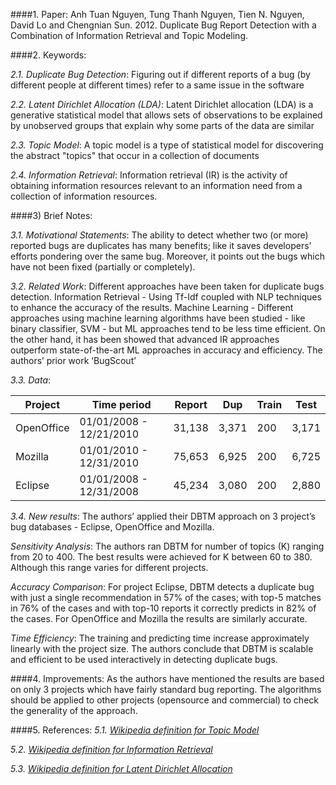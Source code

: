 ####1. Paper:
Anh Tuan Nguyen, Tung Thanh Nguyen, Tien N. Nguyen, David Lo and Chengnian Sun. 2012. Duplicate Bug Report Detection with a Combination of Information Retrieval and Topic Modeling.

####2. Keywords:

*2.1. Duplicate Bug Detection*: Figuring out if different reports of a bug (by different people at different times) refer to a same issue in the software

*2.2. Latent Dirichlet Allocation (LDA)*: Latent Dirichlet allocation (LDA) is a generative statistical model that allows sets of observations to be explained by unobserved groups that explain why some parts of the data are similar

*2.3. Topic Model*: A topic model is a type of statistical model for discovering the abstract "topics" that occur in a collection of documents

*2.4. Information Retrieval*: Information retrieval (IR) is the activity of obtaining information resources relevant to an information need from a collection of information resources.

####3) Brief Notes:

*3.1. Motivational Statements*: The ability to detect whether two (or more) reported bugs are duplicates has many benefits; like it saves developers’ efforts pondering over the same bug. Moreover, it points out the bugs which have not been fixed (partially or completely).

*3.2. Related Work*: Different approaches have been taken for duplicate bugs detection. 
Information Retrieval - Using Tf-Idf coupled with NLP techniques to enhance the  accuracy of the results.
Machine Learning - Different approaches using machine learning algorithms have been studied - like binary classifier, SVM - but ML approaches tend to be less time efficient. On the other hand, it has been showed that advanced IR approaches outperform state-of-the-art ML approaches in accuracy and efficiency.
The authors’ prior work ‘BugScout’ 

*3.3. Data*: 

|Project| Time period | Report|  Dup| Train| Test|
|---------|----------------|----------|-------|--------|-----|
|OpenOffice| 01/01/2008 - 12/21/2010| 31,138| 3,371| 200| 3,171|
|Mozilla |01/01/2010 - 12/31/2010 |75,653| 6,925| 200 |6,725|
|Eclipse |01/01/2008 - 12/31/2008 |45,234| 3,080 |200 |2,880|

*3.4. New results*: 
The authors’ applied their DBTM approach on 3 project’s bug databases - Eclipse, OpenOffice and Mozilla.

*Sensitivity Analysis*: The authors ran DBTM for number of topics (K) ranging from 20 to 400. The best results were achieved for K between 60 to 380. Although this range varies for different projects.

*Accuracy Comparison*: For project Eclipse, DBTM detects a duplicate bug with just a single recommendation in 57% of the cases; with top-5 matches in 76% of the cases and with top-10 reports it correctly predicts in 82% of the cases. For OpenOffice and Mozilla the results are similarly accurate.

*Time Efficiency*: The training and predicting time increase approximately linearly with the project size. The authors conclude that DBTM is scalable and efficient to be used interactively in detecting duplicate bugs.

####4. Improvements:
As the authors have mentioned the results are based on only 3 projects which have fairly standard bug reporting. The algorithms should be applied to other projects (opensource and commercial) to check the generality of the approach.


####5. References:
*5.1. [Wikipedia definition for Topic Model](https://en.wikipedia.org/wiki/Topic_model)*

*5.2. [Wikipedia definition for Information Retrieval](https://en.wikipedia.org/wiki/Information_retrieval)*

*5.3. [Wikipedia definition for Latent Dirichlet Allocation](https://en.wikipedia.org/wiki/Latent_Dirichlet_allocation)*
